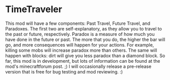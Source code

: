 TimeTraveler
============

This mod will have a few components:  Past Travel, Future Travel, and Paradoxes.  The first two are self-explanatory, as they allow you to travel to the past or future, respectively.  Paradox is a measure of how much you have done in the future or past.  The more that you do, the higher the bar will go, and more consequences will happen for your actions.  For example, killing some mobs will increase paradox more than others.  The same will happen with blocks:  dirt will give you less paradox than a diamond block.  So far, this mod is in development, but lots of information can be found at the mod's minecraftforum post.  ;)  I will occasionally release a pre-release version that is free for bug testing and mod reviewing.  :)  

